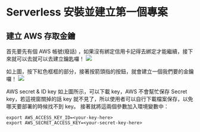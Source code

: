 # Serverless 安裝並建立第一個專案

## 建立 AWS 存取金鑰

首先要先有個 AWS 帳號(廢話) ，如果沒有綁定信用卡記得去綁定才能繼續，接下來就可以去就可以去建立鑰匙囉！
![](https://i.imgur.com/Sw2gIsA.png)

如上圖，按下紅色框框的部分，接著按箭頭指的按鈕，就會建立一個我們要的金鑰囉！
![](https://i.imgur.com/4JObdl3.png)

AWS secret & ID key
如上圖所示，可以下載 key，AWS 不會幫忙保存 Secret key，若這視窗關掉的話 key 就不見了，所以使用者可以自行下載檔案保存，以免哪天要部署的時候找不到 key。
接著就將這兩個參數加入環境變數中：

```javascript=
export AWS_ACCESS_KEY_ID=<your-key-here>
export AWS_SECRET_ACCESS_KEY=<your-secret-key-here>
```

